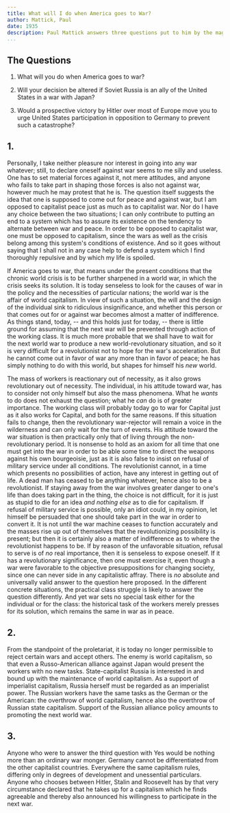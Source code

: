 ```yaml
---
title: What will I do when America goes to War?
author: Mattick, Paul
date: 1935
description: Paul Mattick answers three questions put to him by the magazine Modern Monthly. The article also featured answers from other radicals. From <https://www.marxists.org/archive/mattick-paul/1935/war-america.htm>.
...
```


## The Questions

1. What will you do when America goes to war?

2. Will your decision be altered if Soviet Russia is an ally of the
United States in a war with Japan?

3. Would a prospective victory by Hitler over most of Europe move you to
urge United States participation in opposition to Germany to prevent
such a catastrophe?

## 1.

Personally, I take neither pleasure nor interest in going into any war
whatever; still, to declare oneself against war seems to me silly and
useless. One has to set material forces against it, not mere attitudes,
and anyone who fails to take part in shaping those forces is also not
against war, however much he may protest that he is. The question itself
suggests the idea that one is supposed to come out for peace and against
war, but I am opposed to capitalist peace just as much as to capitalist
war. Nor do I have any choice between the two situations; I can only
contribute to putting an end to a system which has to assure its
existence on the tendency to alternate between war and peace. In order
to be opposed to capitalist war, one must be opposed to capitalism,
since the wars as well as the crisis belong among this system's
conditions of existence. And so it goes without saying that I shall not
in any case help to defend a system which I find thoroughly repulsive
and by which my life is spoiled.

If America goes to war, that means under the present conditions that the
chronic world crisis is to be further sharpened in a world war, in which
the crisis seeks its solution. It is today senseless to look for the
causes of war in the policy and the necessities of particular nations;
the world war is the affair of world capitalism. In view of such a
situation, the will and the design of the individual sink to ridiculous
insignificance, and whether this person or that comes out for or against
war becomes almost a matter of indifference. As things stand, today, --
and this holds just for today, -- there is little ground for assuming
that the next war will be prevented through action of the working class.
It is much more probable that we shall have to wait for the next world
war to produce a new world-revolutionary situation, and so it is very
difficult for a revolutionist not to hope for the war's acceleration.
But he cannot come out in favor of war any more than in favor of peace;
he has simply nothing to do with this world, but shapes for himself his
_new_ world.

The mass of workers is reactionary out of necessity, as it also grows
revolutionary out of necessity. The individual, in his attitude toward
war, has to consider not only himself but also the mass phenomena. What
he _wants_ to do does not exhaust the question; what he _can_ do is of
greater importance. The working class will probably today go to war for
Capital just as it also works for Capital, and both for the same
reasons. If this situation fails to change, then the revolutionary
war-rejector will remain a voice in the wilderness and can only wait for
the turn of events. His attitude toward the war situation is then
practically only that of living through the non-revolutionary period. It
is nonsense to hold as an axiom for all time that one must get into the
war in order to be able some time to direct the weapons against his own
bourgeoisie, just as it is also false to insist on refusal of military
service under all conditions. The revolutionist cannot, in a time which
presents no possibilities of action, have any interest in getting out of
life. A dead man has ceased to be anything whatever, hence also to be a
revolutionist. If staying away from the war involves greater danger to
one's life than does taking part in the thing, the choice is not
difficult, for it is just as stupid to die for an idea _and nothing
else_ as to die for capitalism. If refusal of military service is
possible, only an idiot could, in my opinion, let himself be persuaded
that one should take part in the war in order to convert it. It is not
until the war machine ceases to function accurately and the masses rise
up out of themselves that the revolutionizing possibility is present;
but then it is certainly also a matter of indifference as to where the
revolutionist happens to be. If by reason of the unfavorable situation,
refusal to serve is of _no_ real importance, then it is senseless to
expose oneself. If it has a revolutionary significance, then one must
exercise it, even though a war were favorable to the objective
presuppositions for changing society, since one can never side in any
capitalistic affray. There is _no_ absolute and universally valid answer
to the question here proposed. In the different concrete situations, the
practical class struggle is likely to answer the question differently.
And yet war sets no special task either for the individual or for the
class: the historical task of the workers merely presses for its
solution, which remains the same in war as in peace.

## 2.

From the standpoint of the proletariat, it is today no longer
permissible to reject certain wars and accept others. The enemy is world
capitalism, so that even a Russo-American alliance against Japan would
present the workers with no new tasks. State-capitalist Russia is
interested in and bound up with the maintenance of world capitalism. As
a support of imperialist capitalism, Russia herself must be regarded as
an imperialist power. The Russian workers have the same tasks as the
German or the American: the overthrow of world capitalism, hence also
the overthrow of Russian state capitalism. Support of the Russian
alliance policy amounts to promoting the next world war.

## 3.

Anyone who were to answer the third question with Yes would be nothing
more than an ordinary war monger. Germany cannot be differentiated from
the other capitalist countries. Everywhere the same capitalism rules,
differing only in degrees of development and unessential particulars.
Anyone who chooses between Hitler, Stalin and Roosevelt has by that very
circumstance declared that he takes up for a capitalism which he finds
agreeable and thereby also announced his willingness to participate in
the next war.
